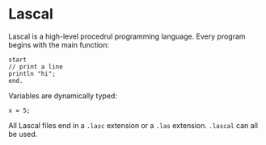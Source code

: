 # Lascal

Lascal is a high-level procedrul programming language. Every program begins with the main function:

    start
    // print a line
    println "hi";
    end.
    
Variables are dynamically typed:

    x = 5;

All Lascal files end in a `.lasc` extension or a `.las` extension. `.lascal` can all be used.   